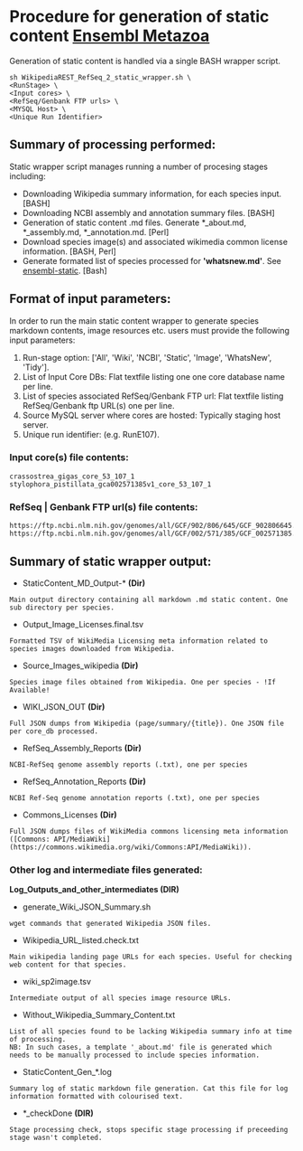 # Procedure for generation of static content [Ensembl Metazoa](https://metazoa.ensembl.org/index.html)

Generation of static content is handled via a single BASH wrapper script.

```
sh WikipediaREST_RefSeq_2_static_wrapper.sh \
<RunStage> \
<Input cores> \
<RefSeq/Genbank FTP urls> \
<MYSQL Host> \
<Unique Run Identifier>
```

## Summary of processing performed:

Static wrapper script manages running a number of procesing stages including:
- Downloading Wikipedia summary information, for each species input. [BASH]
- Downloading NCBI assembly and annotation summary files. [BASH]
- Generation of static content .md files. Generate *_about.md, *_assembly.md, *_annotation.md. [Perl] 
- Download species image(s) and associated wikimedia common license information. [BASH, Perl]
- Generate formated list of species processed for **'whatsnew.md'**. See [ensembl-static](https://github.com/EnsemblGenomes/ensembl-static). [Bash]

## Format of input parameters:
In order to run the main static content wrapper to generate species markdown contents, image resources etc.
users must provide the following input parameters:

1. Run-stage option: 
      ['All', 'Wiki', 'NCBI', 'Static', 'Image', 'WhatsNew', 'Tidy'].
2. List of Input Core DBs: Flat textfile listing one one core database name per line.
3. List of species associated RefSeq/Genbank FTP url: Flat textfile listing RefSeq/Genbank ftp URL(s) one per line.
4. Source MySQL server where cores are hosted: Typically staging host server.
5. Unique run identifier: (e.g. RunE107).

### Input core(s) file contents:
```
crassostrea_gigas_core_53_107_1
stylophora_pistillata_gca002571385v1_core_53_107_1
```

### RefSeq | Genbank FTP url(s) file contents:
```
https://ftp.ncbi.nlm.nih.gov/genomes/all/GCF/902/806/645/GCF_902806645.1_cgigas_uk_roslin_v1
https://ftp.ncbi.nlm.nih.gov/genomes/all/GCF/002/571/385/GCF_002571385.1_Stylophora_pistillata_v1
```

## Summary of static wrapper output:

- StaticContent_MD_Output-* **(Dir)** 
```
Main output directory containing all markdown .md static content. One sub directory per species.
```
- Output_Image_Licenses.final.tsv
```
Formatted TSV of WikiMedia Licensing meta information related to species images downloaded from Wikipedia.
```
- Source_Images_wikipedia **(Dir)**
```
Species image files obtained from Wikipedia. One per species - !If Available!
```
- WIKI_JSON_OUT **(Dir)**
```
Full JSON dumps from Wikipedia (page/summary/{title}). One JSON file per core_db processed.
```
- RefSeq_Assembly_Reports **(Dir)**
```
NCBI-RefSeq genome assembly reports (.txt), one per species
```
- RefSeq_Annotation_Reports **(Dir)**
```
NCBI Ref-Seq genome annotation reports (.txt), one per species
```
- Commons_Licenses **(Dir)**
```
Full JSON dumps files of WikiMedia commons licensing meta information ([Commons: API/MediaWiki](https://commons.wikimedia.org/wiki/Commons:API/MediaWiki)).
```

### Other log and intermediate files generated:

**Log_Outputs_and_other_intermediates (DIR)**

- generate_Wiki_JSON_Summary.sh
```
wget commands that generated Wikipedia JSON files.
```
- Wikipedia_URL_listed.check.txt
```
Main wikipedia landing page URLs for each species. Useful for checking web content for that species.
```
- wiki_sp2image.tsv
```
Intermediate output of all species image resource URLs.
```
- Without_Wikipedia_Summary_Content.txt
```
List of all species found to be lacking Wikipedia summary info at time of processing.
NB: In such cases, a template '_about.md' file is generated which needs to be manually processed to include species information.
```
- StaticContent_Gen_*.log
```
Summary log of static markdown file generation. Cat this file for log information formatted with colourised text.
```
- *_checkDone **(DIR)**
```
Stage processing check, stops specific stage processing if preceeding stage wasn't completed.
```

